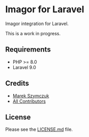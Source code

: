 # Imagor for Laravel

Imagor integration for Laravel.

This is a work in progress.

## Requirements

- PHP >= 8.0
- Laravel 9.0

## Credits

- [Marek Szymczuk](https://github.com/bonzai)
- [All Contributors](../../contributors)

## License

Please see the [LICENSE.md](LICENSE.md) file.
